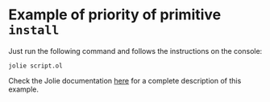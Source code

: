 # Example of priority of primitive `install`

Just run the following command and follows the instructions on the console:

`jolie script.ol`

Check the Jolie documentation [here](http://jolielang.gitbook.io/docs/basics/fault-handling/basics#fault-handlers-the-primitive-install) for a complete description of this example.
